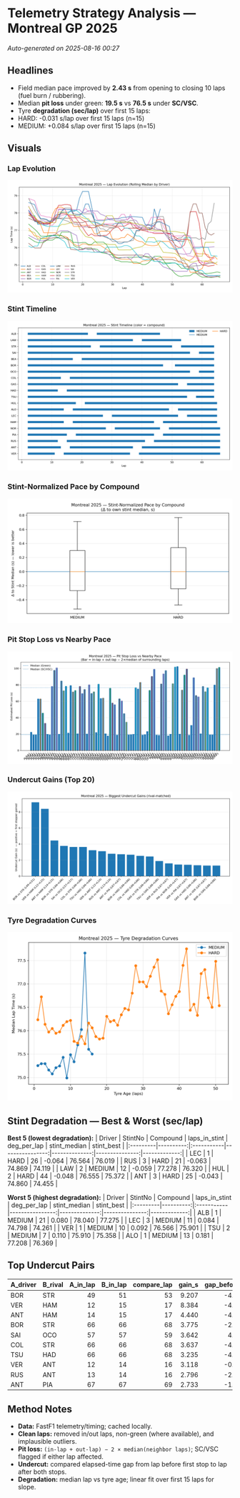 # Telemetry Strategy Analysis — Montreal GP 2025

*Auto-generated on 2025-08-16 00:27*

## Headlines
- Field median pace improved by **2.43 s** from opening to closing 10 laps (fuel burn / rubbering).
- Median **pit loss** under green: **19.5 s** vs **76.5 s** under **SC/VSC**.
- Tyre **degradation (sec/lap)** over first 15 laps:
- HARD: -0.031 s/lap over first 15 laps (n=15)
- MEDIUM: +0.084 s/lap over first 15 laps (n=15)

## Visuals
### Lap Evolution
![lap_evolution_rolling.png](Reports/plots/lap_evolution_rolling.png)

### Stint Timeline
![stint_timeline.png](Reports/plots/stint_timeline.png)

### Stint-Normalized Pace by Compound
![stint_pace_by_compound.png](Reports/plots/stint_pace_by_compound.png)

### Pit Stop Loss vs Nearby Pace
![pit_loss.png](Reports/plots/pit_loss.png)

### Undercut Gains (Top 20)
![undercut_gains_top.png](Reports/plots/undercut_gains_top.png)

### Tyre Degradation Curves
![tyre_deg_curves.png](Reports/plots/tyre_deg_curves.png)

## Stint Degradation — Best & Worst (sec/lap)
**Best 5 (lowest degradation):**
| Driver   |   StintNo | Compound   |   laps_in_stint |   deg_per_lap |   stint_median |   stint_best |
|:---------|----------:|:-----------|----------------:|--------------:|---------------:|-------------:|
| LEC      |         1 | HARD       |              26 |        -0.064 |         76.564 |       76.019 |
| RUS      |         3 | HARD       |              21 |        -0.063 |         74.869 |       74.119 |
| LAW      |         2 | MEDIUM     |              12 |        -0.059 |         77.278 |       76.320 |
| HUL      |         2 | HARD       |              44 |        -0.048 |         76.555 |       75.372 |
| ANT      |         3 | HARD       |              25 |        -0.043 |         74.860 |       74.455 |

**Worst 5 (highest degradation):**
| Driver   |   StintNo | Compound   |   laps_in_stint |   deg_per_lap |   stint_median |   stint_best |
|:---------|----------:|:-----------|----------------:|--------------:|---------------:|-------------:|
| ALB      |         1 | MEDIUM     |              21 |         0.080 |         78.040 |       77.275 |
| LEC      |         3 | MEDIUM     |              11 |         0.084 |         74.798 |       74.261 |
| VER      |         1 | MEDIUM     |              10 |         0.092 |         76.566 |       75.901 |
| TSU      |         2 | MEDIUM     |               7 |         0.110 |         75.910 |       75.358 |
| ALO      |         1 | MEDIUM     |              13 |         0.181 |         77.208 |       76.369 |

## Top Undercut Pairs
| A_driver   | B_rival   |   A_in_lap |   B_in_lap |   compare_lap |   gain_s |   gap_before_s |   gap_after_s |
|:-----------|:----------|-----------:|-----------:|--------------:|---------:|---------------:|--------------:|
| BOR        | STR       |         49 |         51 |            53 |    9.207 |         -4.821 |       -14.028 |
| VER        | HAM       |         12 |         15 |            17 |    8.384 |         -4.810 |       -13.194 |
| ANT        | HAM       |         14 |         15 |            17 |    4.440 |         -4.186 |        -8.626 |
| BOR        | STR       |         66 |         66 |            68 |    3.775 |         -2.771 |        -6.546 |
| SAI        | OCO       |         57 |         57 |            59 |    3.642 |          4.154 |         0.512 |
| COL        | STR       |         66 |         66 |            68 |    3.637 |         -4.668 |        -8.305 |
| TSU        | HAD       |         66 |         66 |            68 |    3.235 |         -4.838 |        -8.073 |
| VER        | ANT       |         12 |         14 |            16 |    3.118 |         -0.451 |        -3.569 |
| RUS        | ANT       |         13 |         14 |            16 |    2.796 |         -2.996 |        -5.792 |
| ANT        | PIA       |         67 |         67 |            69 |    2.733 |         -1.243 |        -3.976 |

## Method Notes
- **Data:** FastF1 telemetry/timing; cached locally.
- **Clean laps:** removed in/out laps, non-green (where available), and implausible outliers.
- **Pit loss:** `(in-lap + out-lap) − 2 × median(neighbor laps)`; SC/VSC flagged if either lap affected.
- **Undercut:** compared elapsed-time gap from lap before first stop to lap after both stops.
- **Degradation:** median lap vs tyre age; linear fit over first 15 laps for slope.
